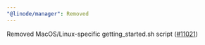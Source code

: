 ```yaml
---
"@linode/manager": Removed
---
```


Removed MacOS/Linux-specific getting_started.sh script ([#11021](https://github.com/linode/manager/pull/11021))
